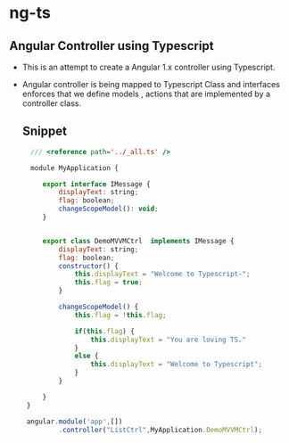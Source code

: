 # ng-ts
Angular Controller using Typescript
---------------
- This is an attempt to create a Angular 1.x controller using Typescript.
- Angular controller is being mapped to Typescript Class and interfaces enforces that 
  we define models , actions that are implemented by a controller class.
   
   Snippet
   --------
   
   ```javascript
     /// <reference path='../_all.ts' />

     module MyApplication {

        export interface IMessage {
            displayText: string;
            flag: boolean;
            changeScopeModel(): void;
        }


        export class DemoMVVMCtrl  implements IMessage {
            displayText: string;
            flag: boolean;
            constructor() {
                this.displayText = "Welcome to Typescript-";
                this.flag = true; 
            }

            changeScopeModel() {
                this.flag = !this.flag;

                if(this.flag) {
                    this.displayText = "You are loving TS."
                }
                else {
                    this.displayText = "Welcome to Typescript";
                }
            }

        }
    }

    angular.module('app',[])
            .controller("ListCtrl",MyApplication.DemoMVVMCtrl);

  ```
